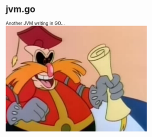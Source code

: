 # jvm.go
Another JVM writing in GO...
![jvm.go Logo](https://raw.githubusercontent.com/zxh0/jvm.go/master/jvmgo.png)
